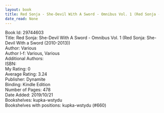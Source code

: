 ```yaml
---
layout: book
title: Red Sonja - She-Devil With A Sword - Omnibus Vol. 1 (Red Sonja - She-Devil With a Sword (2010-2013))
date_read: None
---
```


Book Id: 29744603<br />
Title: Red Sonja: She-Devil With A Sword - Omnibus Vol. 1 (Red Sonja: She-Devil With a Sword (2010-2013))<br />
Author: Various<br />
Author l-f: Various, Various<br />
Additional Authors: <br />
ISBN: <br />
My Rating: 0<br />
Average Rating: 3.24<br />
Publisher: Dynamite<br />
Binding: Kindle Edition<br />
Number of Pages: 478<br />
Date Added: 2019/10/21<br />
Bookshelves: kupka-wstydu<br />
Bookshelves with positions: kupka-wstydu (#660)<br />

